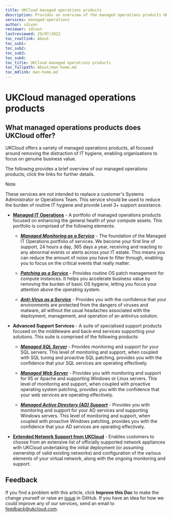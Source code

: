 ```yaml
---
title: UKCloud managed operations products
description: Provides an overview of the managed operations products UKCloud provides
services: managed-operations
author: sdixon
reviewer: sdixon
lastreviewed: 29/07/2022
toc_rootlink: About
toc_sub1: 
toc_sub2:
toc_sub3:
toc_sub4:
toc_title: UKCloud managed operations products
toc_fullpath: About/man-home.md
toc_mdlink: man-home.md
---
```


# UKCloud managed operations products

## What managed operations products does UKCloud offer?

UKCloud offers a variety of managed operations products, all focused around removing the distraction of IT hygiene, enabling organisations to focus on genuine business value.

The following provides a brief overview of our managed operations products; click the links for further details.

> [!NOTE]
> These services are not intended to replace a customer's Systems Administrator or Operations Team. This service should be used to reduce the burden of routine IT hygiene and provide Level 3+ support assistance.

- [**Managed IT Operations**](man-sd-managed-it-ops.md) - A portfolio of managed operations products focused on enhancing the general health of your compute assets. This portfolio is comprised of the following elements:
  
  - [**_Managed Monitoring as a Service_**](man-sco-monitoring.md) - The foundation of the Managed IT Operations portfolio of services. We become your first line of support, 24 hours a day, 365 days a year, receiving and reacting to any abnormal events or alerts across your IT estate. This means you can reduce the amount of noise you have to filter through, enabling you to focus on the critical events that really matter.

  - [**_Patching as a Service_**](man-sco-patching.md) - Provides routine OS patch management for compute instances. It helps you accelerate business value by removing the burden of basic OS hygiene, letting you focus your attention above the operating system.

  - [**_Anti-Virus as a Service_**](man-sco-antivirus.md) - Provides you with the confidence that your environments are protected from the dangers of viruses and malware, all without the usual headaches associated with the deployment, management, and operation of an antivirus solution.

- **Advanced Support Services** - A suite of specialised support products focused on the middleware and back-end services supporting your solutions. This suite is comprised of the following products:

  - [**_Managed SQL Server_**](man-sd-sqlserver.md) - Provides monitoring and support for your SQL servers. This level of monitoring and support, when coupled with SQL tuning and proactive SQL patching, provides you with the confidence that your SQL services are operating effectively.

  - [**_Managed Web Server_**](man-sd-webserver.md) - Provides you with monitoring and support for IIS or Apache and supporting Windows or Linux servers. This level of monitoring and support, when coupled with proactive operating system patching, provides you with the confidence that your web services are operating effectively.

  - [**_Managed Active Directory (AD) Support_**](man-sd-ad.md) - Provides you with monitoring and support for your AD services and supporting Windows servers. This level of monitoring and support, when coupled with proactive Windows patching, provides you with the confidence that your AD services are operating effectively.

- [**Extended Network Support from UKCloud**](man-sd-network.md) - Enables customers to choose from an extensive list of officially supported network appliances with UKCloud undertaking the initial deployment (or assuming ownership of valid existing networks) and configuration of the various elements of your virtual network, along with the ongoing monitoring and support.

## Feedback

If you find a problem with this article, click **Improve this Doc** to make the change yourself or raise an [issue](https://github.com/UKCloud/documentation/issues) in GitHub. If you have an idea for how we could improve any of our services, send an email to <feedback@ukcloud.com>.
